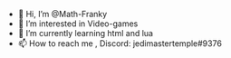 - 👋 Hi, I’m @Math-Franky
- 👀 I’m interested in Video-games
- 🌱 I’m currently learning html and lua
- 📫 How to reach me , Discord: jedimastertemple#9376

<!---
Math-Franky/Math-Franky is a ✨ special ✨ repository because its `README.md` (this file) appears on your GitHub profile.
You can click the Preview link to take a look at your changes.
--->
